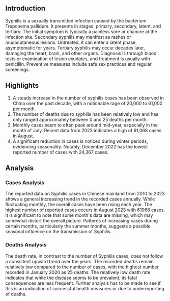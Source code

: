 ## Introduction

Syphilis is a sexually transmitted infection caused by the bacterium Treponema pallidum. It presents in stages: primary, secondary, latent, and tertiary. The initial symptom is typically a painless sore or chancre at the infection site. Secondary syphilis may manifest as rashes or mucocutaneous lesions. Untreated, it can enter a latent phase, asymptomatic for years. Tertiary syphilis may occur decades later, damaging the heart, brain, and other organs. Diagnosis is through blood tests or examination of lesion exudates, and treatment is usually with penicillin. Preventive measures include safe sex practices and regular screenings.

## Highlights

1. A steady increase in the number of syphilis cases has been observed in China over the past decade, with a noticeable rage of 20,000 to 61,000 per month. <br/>
2. The number of deaths due to syphilis has been relatively low and has only ranged approximately between 0 and 25 deaths per month. <br/>
3. Monthly cases seem to often peak around mid-year, especially in the month of July. Recent data from 2023 indicates a high of 61,068 cases in August. <br/>
4. A significant reduction in cases is noticed during winter periods, evidencing seasonality. Notably, December 2022 has the lowest reported number of cases with 24,367 cases. <br/>

## Analysis

### Cases Analysis

The reported data on Syphilis cases in Chinese mainland from 2010 to 2023 shows a general increasing trend in the recorded cases annually. While fluctuating monthly, the overall cases have been rising each year. The highest number of reported cases occurs in August 2023 with 61068 cases. It is significant to note that some month's data are missing, which may somewhat distort the overall picture. Patterns of increasing cases during certain months, particularly the summer months, suggests a possible seasonal influence on the transmission of Syphilis.

### Deaths Analysis

The death rate, in contrast to the number of Syphilis cases, does not follow a consistent upward trend over the years. The recorded deaths remain relatively low compared to the number of cases, with the highest number recorded in January 2020 as 25 deaths. The relatively low death rate indicates that while the disease seems to be prevalent, its fatal consequences are less frequent. Further analysis has to be made to see if this is an indication of successful health measures or due to underreporting of deaths.
